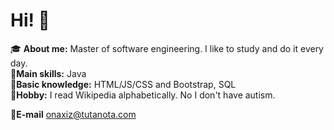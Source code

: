 # Hi! :wave:  

:mortar_board: **About me:** Master of software engineering. I like to study and do it every day.  
:muscle:**Main skills:** Java     
:wrench:**Basic knowledge:** HTML/JS/CSS and Bootstrap, SQL   
:wine_glass:**Hobby:** I read Wikipedia alphabetically. No I don't have autism.    


:email:**E-mail** onaxiz@tutanota.com  
